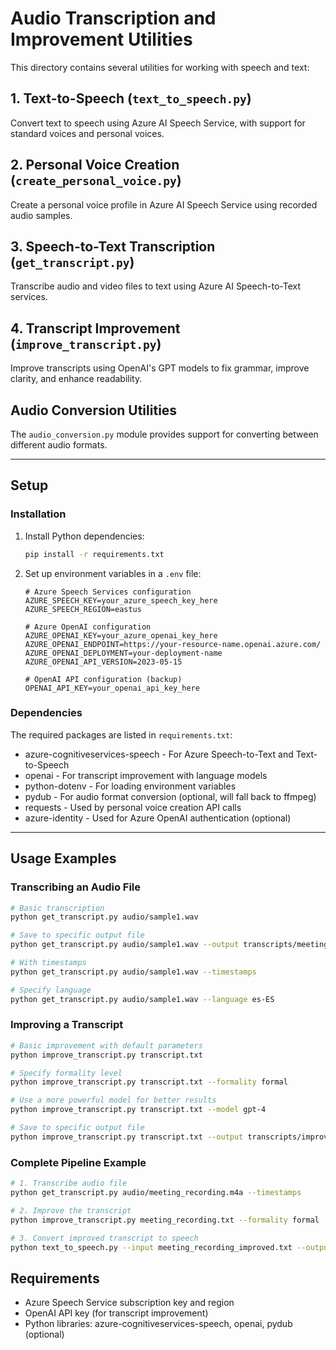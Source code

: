 # Audio Transcription and Improvement Utilities

This directory contains several utilities for working with speech and text:

## 1. Text-to-Speech (`text_to_speech.py`)
Convert text to speech using Azure AI Speech Service, with support for standard voices and personal voices.

## 2. Personal Voice Creation (`create_personal_voice.py`)
Create a personal voice profile in Azure AI Speech Service using recorded audio samples.

## 3. Speech-to-Text Transcription (`get_transcript.py`)
Transcribe audio and video files to text using Azure AI Speech-to-Text services.

## 4. Transcript Improvement (`improve_transcript.py`)
Improve transcripts using OpenAI's GPT models to fix grammar, improve clarity, and enhance readability.

## Audio Conversion Utilities
The `audio_conversion.py` module provides support for converting between different audio formats.

---

## Setup

### Installation

1. Install Python dependencies:
   ```bash
   pip install -r requirements.txt
   ```

2. Set up environment variables in a `.env` file:
   ```
   # Azure Speech Services configuration
   AZURE_SPEECH_KEY=your_azure_speech_key_here
   AZURE_SPEECH_REGION=eastus

   # Azure OpenAI configuration
   AZURE_OPENAI_KEY=your_azure_openai_key_here
   AZURE_OPENAI_ENDPOINT=https://your-resource-name.openai.azure.com/
   AZURE_OPENAI_DEPLOYMENT=your-deployment-name
   AZURE_OPENAI_API_VERSION=2023-05-15

   # OpenAI API configuration (backup)
   OPENAI_API_KEY=your_openai_api_key_here
   ```

### Dependencies

The required packages are listed in `requirements.txt`:
- azure-cognitiveservices-speech - For Azure Speech-to-Text and Text-to-Speech
- openai - For transcript improvement with language models
- python-dotenv - For loading environment variables
- pydub - For audio format conversion (optional, will fall back to ffmpeg)
- requests - Used by personal voice creation API calls
- azure-identity - Used for Azure OpenAI authentication (optional)

---

## Usage Examples

### Transcribing an Audio File

```bash
# Basic transcription
python get_transcript.py audio/sample1.wav

# Save to specific output file
python get_transcript.py audio/sample1.wav --output transcripts/meeting_transcript.txt

# With timestamps
python get_transcript.py audio/sample1.wav --timestamps

# Specify language
python get_transcript.py audio/sample1.wav --language es-ES
```

### Improving a Transcript

```bash
# Basic improvement with default parameters
python improve_transcript.py transcript.txt

# Specify formality level
python improve_transcript.py transcript.txt --formality formal

# Use a more powerful model for better results
python improve_transcript.py transcript.txt --model gpt-4

# Save to specific output file
python improve_transcript.py transcript.txt --output transcripts/improved_transcript.txt
```

### Complete Pipeline Example

```bash
# 1. Transcribe audio file
python get_transcript.py audio/meeting_recording.m4a --timestamps

# 2. Improve the transcript
python improve_transcript.py meeting_recording.txt --formality formal

# 3. Convert improved transcript to speech
python text_to_speech.py --input meeting_recording_improved.txt --output audio/meeting_narration.wav
```

## Requirements

- Azure Speech Service subscription key and region
- OpenAI API key (for transcript improvement)
- Python libraries: azure-cognitiveservices-speech, openai, pydub (optional)
